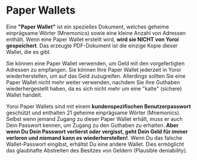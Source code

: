 # Paper Wallets

Eine **"Paper Wallet"** ist ein spezielles Dokument, welches geheime einprägsame Wörter (Mnemonics) sowie eine kleine Anzahl von Adressen enthält. Wenn eine Paper Wallet erstellt wird, **wird sie NICHT von Yoroi gespeichert**. Das erzeugte PDF-Dokument ist die einzige Kopie dieser Wallet, die es gibt.

Sie können eine Paper Wallet verwenden, um Geld mit den vorgefertigten Adressen zu empfangen. Sie können Ihre Paper Wallet jederzeit in Yoroi wiederherstellen, um auf das Geld zuzugreifen. Allerdings sollten Sie eine Paper Wallet nicht mehr weiter verwenden, nachdem Sie ihre Guthaben wiederhergestellt haben, da es sich nicht mehr um eine "kalte" (sichere) Wallet handelt.

Yoroi Paper Wallets sind mit einem **kundenspezifischen Benutzerpasswort** geschützt und enthalten 21 geheime einprägsame Wörter (Mnemonics). Selbst wenn jemand Zugang zu dieser Paper Wallet erhält, muss er auch Dein Passwort kennen, um Zugang zu den Guthaben zu erhalten. **Aber wenn Du Dein Passwort verlierst oder vergisst, geht Dein Geld für immer verloren und niemand kann es wiederherstellen!**. Wenn Du das falsche Wallet-Passwort eingibst, erhältst Du eine andere Wallet. Dies ermöglicht das glaubhafte Abstreiten des Besitzes von Geldern (Plausible deniability).
